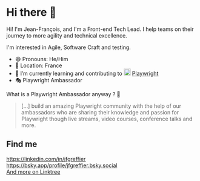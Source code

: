 # Hi there 👋

Hi! I'm Jean-François, and I'm a Front-end Tech Lead. I help teams on their journey to more agility and technical excellence.

I'm interested in Agile, Software Craft and testing.

- 😄 Pronouns: He/Him
- 🥐 Location: France
- 🌱 I’m currently learning and contributing to <img width="18px" src="https://miro.medium.com/max/400/1*9L9CKODdyyGiX1iAwwtdYg.png" alt="Playwright logo"/> [Playwright](https://playwright.dev/)
- 🎭 Playwright Ambassador

What is a Playwright Ambassador anyway ? 🤔  
> [...] build an amazing Playwright community with the help of our ambassadors who are sharing their knowledge and passion for Playwright though live streams, video courses, conference talks and more.

<!--
**jfgreffier/jfgreffier** is a ✨ _special_ ✨ repository because its `README.md` (this file) appears on your GitHub profile.

Here are some ideas to get you started:

- 🔭 I’m currently working on ...
- 🌱 I’m currently learning ...
- 👯 I’m looking to collaborate on ...
- 🤔 I’m looking for help with ...
- 💬 Ask me about ...
- 📫 How to reach me: ...
- 😄 Pronouns: ...
- ⚡ Fun fact: ...
-->

## Find me
https://linkedin.com/in/jfgreffier  
https://bsky.app/profile/jfgreffier.bsky.social  
[And more on Linktree](https://linktr.ee/jfgreffier)
